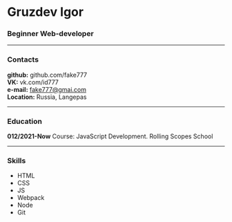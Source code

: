 # Gruzdev Igor
### Beginner Web-developer

---

### Contacts
**github:** github.com/fake777<br>
**VK:** vk.com/id777<br>
**e-mail:** fake777@gmai.com<br>
**Location:** Russia, Langepas<br>

---

### Education
**012/2021-Now** Course: JavaScript Development. Rolling Scopes School

---

### Skills
- HTML
- CSS
- JS
- Webpack
- Node
- Git

